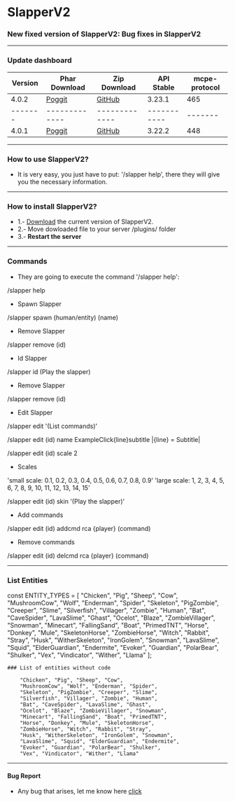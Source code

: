 # SlapperV2
### New fixed version of SlapperV2: Bug fixes in SlapperV2
_________________________________________________________________________________________

### Update dashboard
| Version | Phar Download |	Zip Download | API Stable | mcpe-protocol | 
|-------|-------------|-------------|-----------|-------|
| 4.0.2 | [Poggit](https://poggit.pmmp.io/r/143423/SlapperV2_dev-39.phar) | [GitHub](https://github.com/fernanACM/SlapperV2/archive/refs/heads/main.zip) |3.23.1| 465 |
|-------|-------------|-------------|-----------|-------|
| 4.0.1 | [Poggit](https://poggit.pmmp.io/r/138705/SlapperV2_dev-30.phar) | [GitHub](https://github.com/fernanACM/SlapperV2/archive/refs/heads/main.zip) |3.22.2| 448 |
__________________________________________________________________________________________

### How to use SlapperV2?

* It is very easy, you just have to put: '/slapper help', there they will give you the necessary information.
-------------------------------------------------------------------------------------------------------------
### How to install SlapperV2?

* 1.- [Download](https://poggit.pmmp.io/r/138705/SlapperV2_dev-30.phar) the current version of SlapperV2.
* 2.- Move dowloaded file to your server /plugins/ folder
* 3.- **Restart the server**
-------------------------------------------------------------------------------------------------------------
### Commands
* They are going to execute the command '/slapper help':

/slapper help
* Spawn Slapper 

/slapper spawn (human/entity) (name)

* Remove Slapper

/slapper remove (id)

* Id Slapper
             
/slapper id  (Play the slapper)
            
* Remove Slapper

/slapper remove (id)

* Edit Slapper
              
/slapper edit '(List commands)'
            
/slapper edit (id) name ExampleClick{line}subtitle  |{line} = Subtitle|
                                                 
/slapper edit (id) scale 2  

* Scales

'small scale: 0.1, 0.2, 0.3, 0.4, 0.5, 0.6, 0.7, 0.8, 0.9'
'large scale: 1, 2, 3, 4, 5, 6, 7, 8, 9, 10, 11, 12, 13, 14, 15'
                          
                      
/slapper edit (id) skin '(Play the slapper)'
                    
* Add commands

/slapper edit (id) addcmd rca {player} (command)

* Remove commands 

/slapper edit (id) delcmd rca {player} (command)
***
 ### List Entities 
 const ENTITY_TYPES = [
        "Chicken", "Pig", "Sheep", "Cow",
        "MushroomCow", "Wolf", "Enderman", "Spider",
        "Skeleton", "PigZombie", "Creeper", "Slime",
        "Silverfish", "Villager", "Zombie", "Human",
        "Bat", "CaveSpider", "LavaSlime", "Ghast",
        "Ocelot", "Blaze", "ZombieVillager", "Snowman",
        "Minecart", "FallingSand", "Boat", "PrimedTNT",
        "Horse", "Donkey", "Mule", "SkeletonHorse",
        "ZombieHorse", "Witch", "Rabbit", "Stray",
        "Husk", "WitherSkeleton", "IronGolem", "Snowman",
        "LavaSlime", "Squid", "ElderGuardian", "Endermite",
        "Evoker", "Guardian", "PolarBear", "Shulker",
        "Vex", "Vindicator", "Wither", "Llama"
    ];
       
    ### List of entities without code
    
        "Chicken", "Pig", "Sheep", "Cow",
        "MushroomCow", "Wolf", "Enderman", "Spider",
        "Skeleton", "PigZombie", "Creeper", "Slime",
        "Silverfish", "Villager", "Zombie", "Human",
        "Bat", "CaveSpider", "LavaSlime", "Ghast",
        "Ocelot", "Blaze", "ZombieVillager", "Snowman",
        "Minecart", "FallingSand", "Boat", "PrimedTNT",
        "Horse", "Donkey", "Mule", "SkeletonHorse",
        "ZombieHorse", "Witch", "Rabbit", "Stray",
        "Husk", "WitherSkeleton", "IronGolem", "Snowman",
        "LavaSlime", "Squid", "ElderGuardian", "Endermite",
        "Evoker", "Guardian", "PolarBear", "Shulker",
        "Vex", "Vindicator", "Wither", "Llama"
 ***
 #### Bug Report
 
* Any bug that arises, let me know here [click](https://github.com/fernanACM/SlapperV2/pulls)
